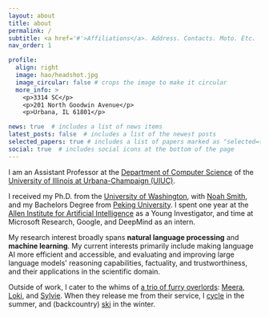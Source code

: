 ```yaml
---
layout: about
title: about
permalink: /
subtitle: <a href='#'>Affiliations</a>. Address. Contacts. Moto. Etc.
nav_order: 1

profile:
  align: right
  image: hao/headshot.jpg
  image_circular: false # crops the image to make it circular
  more_info: >
    <p>3314 SC</p>
    <p>201 North Goodwin Avenue</p>
    <p>Urbana, IL 61801</p>

news: true  # includes a list of news items
latest_posts: false  # includes a list of the newest posts
selected_papers: true # includes a list of papers marked as "selected={true}"
social: true  # includes social icons at the bottom of the page
---
```



I am an Assistant Professor at the [Department of Computer Science](https://cs.illinois.edu/) of the [University of Illinois at Urbana-Champaign (UIUC)](https://illinois.edu/).

I received my Ph.D. from the [University of Washington](https://www.washington.edu/), with [Noah Smith](https://nasmith.github.io/), and my Bachelors Degree from [Peking University](https://english.pku.edu.cn/). I spent one year at the [Allen Institute for Artificial Intelligence](https://allenai.org/) as a Young Investigator, and time at Microsoft Research, Google, and DeepMind as an intern.

My research interest broadly spans **natural language processing** and **machine learning**. My current interests primarily include making language AI more efficient and accessible, and evaluating and improving large language models' reasoning capabilities, factuality, and trustworthiness, and their applications in the scientific domain.

Outside of work, I cater to the whims of [a trio of furry overlords](../assets/img/pets/furry_friends.jpeg): [Meera](../assets/img/pets/meera.jpg), [Loki](../assets/img/pets/loki.jpg), and [Sylvie](../assets/img/pets/sylvie.jpg).
When they release me from their service, I [cycle](../assets/img/fun/stp.jpeg) in the summer, and (backcountry) [ski](../assets/img/fun/alta.jpeg) in the winter.
